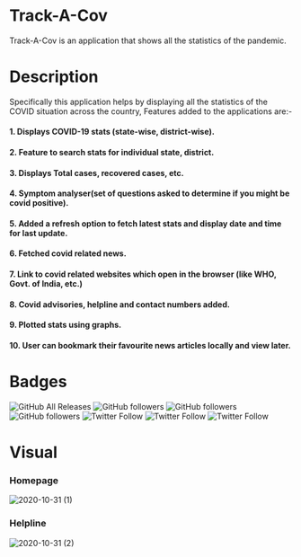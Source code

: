# Track-A-Cov

Track-A-Cov is an application that shows all the statistics of the pandemic.

# Description

Specifically this application helps by displaying all the statistics of the COVID situation across the country, Features added to the applications are:-
#### 1. Displays COVID-19 stats (state-wise, district-wise).
#### 2. Feature to search stats for individual state, district.
#### 3. Displays Total cases, recovered cases, etc.
#### 4. Symptom analyser(set of questions asked to determine if you might be covid positive).
#### 5. Added a refresh option to fetch latest stats and display date and time for last update.
#### 6. Fetched covid related news.
#### 7. Link to covid related websites which open in the browser (like WHO, Govt. of India, etc.)
#### 8. Covid advisories, helpline and contact numbers added.
#### 9. Plotted stats using graphs.
#### 10. User can bookmark their favourite news articles locally and view later.

# Badges

![GitHub All Releases](https://img.shields.io/github/downloads/Rishab8077/Track-A-Cov/total?color=%2300ff00&logo=GitHub)
![GitHub followers](https://img.shields.io/github/followers/Rishab8077?label=Rishab&logoColor=%2300ff00&style=social) ![GitHub followers](https://img.shields.io/github/followers/sumer-kumar?label=Sumer&logoColor=%23ff0000&style=social) ![GitHub followers](https://img.shields.io/github/followers/dkumarmanglam?label=Devanshu&logoColor=%230000ff&style=social) 
![Twitter Follow](https://img.shields.io/twitter/follow/RishabBothra6?style=social)
![Twitter Follow](https://img.shields.io/twitter/follow/dkumar?style=social)
![Twitter Follow](https://img.shields.io/twitter/follow/sumerkumar?style=social)

# Visual

### Homepage

![2020-10-31 (1)](https://user-images.githubusercontent.com/72625053/97775158-9e47b800-1b86-11eb-8ab1-4946f420bd18.png)

### Helpline

![2020-10-31 (2)](https://user-images.githubusercontent.com/72625053/97775729-1f08b300-1b8b-11eb-8bf6-6e3d912a9bc2.png)
